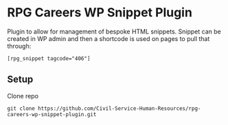 # RPG Careers WP Snippet Plugin

Plugin to allow for management of bespoke HTML snippets.  Snippet can be created in WP admin and then a shortcode is used on pages to pull that through:

```
[rpg_snippet tagcode="406"]
```

## Setup

Clone repo
```
git clone https://github.com/Civil-Service-Human-Resources/rpg-careers-wp-snippet-plugin.git
```


